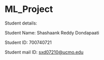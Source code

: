 # ML_Project

Student details:

Student Name: Shashaank Reddy Dondapaati

Student ID: 700740721

Student mail ID: sxd07210@ucmo.edu
